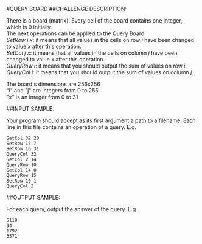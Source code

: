 #QUERY BOARD
##CHALLENGE DESCRIPTION:  

There is a board (matrix). Every cell of the board contains one integer, which is 0 initially.  
The next operations can be applied to the Query Board:  
*SetRow i x*: it means that all values in the cells on row _i_ have been changed to value _x_ after this operation.  
*SetCol j x*: it means that all values in the cells on column _j_ have been changed to value _x_ after this operation.  
*QueryRow i*: it means that you should output the sum of values on row _i_.  
*QueryCol j*: it means that you should output the sum of values on column _j_.  


The board's dimensions are 256x256  
"i" and "j" are integers from 0 to 255  
"x" is an integer from 0 to 31   

##INPUT SAMPLE:

Your program should accept as its first argument a path to a filename. Each line in this file contains an operation of a query. E.g.

    SetCol 32 20  
    SetRow 15 7  
    SetRow 16 31  
    QueryCol 32  
    SetCol 2 14  
    QueryRow 10  
    SetCol 14 0  
    QueryRow 15  
    SetRow 10 1  
    QueryCol 2  




##OUTPUT SAMPLE:

For each query, output the answer of the query. E.g.

    5118  
    34  
    1792  
    3571  
